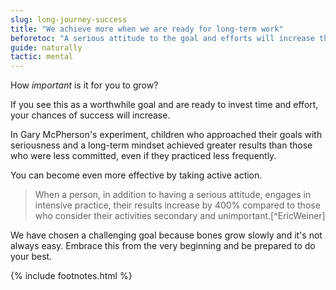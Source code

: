 ```yaml
---
slug: long-journey-success
title: "We achieve more when we are ready for long-term work"
beforetoc: "A serious attitude to the goal and efforts will increase the chances of success by 4 times."
guide: naturally 
tactic: mental
---
```

How *important* is it for you to grow?

If you see this as a worthwhile goal and are ready to invest time and effort, your chances of success will increase.

In Gary McPherson's experiment, children who approached their goals with seriousness and a long-term mindset achieved greater results than those who were less committed, even if they practiced less frequently.

You can become even more effective by taking active action.

> When a person, in addition to having a serious attitude, engages in intensive practice, their results increase by 400% compared to those who consider their activities secondary and unimportant.[^EricWeiner]

We have chosen a challenging goal because bones grow slowly and it's not always easy. Embrace this from the very beginning and be prepared to do your best.

{% include footnotes.html %}